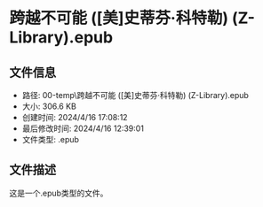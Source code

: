 ﻿# 跨越不可能 ([美]史蒂芬·科特勒) (Z-Library).epub

## 文件信息
- 路径: 00-temp\跨越不可能 ([美]史蒂芬·科特勒) (Z-Library).epub
- 大小: 306.6 KB
- 创建时间: 2024/4/16 17:08:12
- 最后修改时间: 2024/4/16 12:39:01
- 文件类型: .epub

## 文件描述
这是一个.epub类型的文件。

